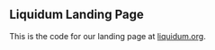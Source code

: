 ## Liquidum Landing Page

This is the code for our landing page at [liquidum.org](https://liquidum.org/).
